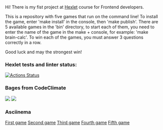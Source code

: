 Hi! There is my fist project at <a href='https://ru.hexlet.io/'>Hexlet</a> course for Frontend developers.

This is a repository with five games that run on the command line! To install the game, enter 'make install' in the console, then 'make publish'. There are 5 available games in the 'bin' directory, to start each of them, you need to enter the name of the game in the make + console, for example: 'make brain-calc'. To win each of the games, you must answer 3 questions correctly in a row. 

Good luck and may the strongest win!

### Hexlet tests and linter status:
[![Actions Status](https://github.com/SafAlyona/frontend-project-44/actions/workflows/hexlet-check.yml/badge.svg)](https://github.com/SafAlyona/frontend-project-44/actions)

### Bages from CodeClimate
<a href="https://codeclimate.com/github/SafAlyona/frontend-project-44/maintainability"><img src="https://api.codeclimate.com/v1/badges/fb83d38a0c1de4129309/maintainability" /></a>
<a href="https://codeclimate.com/github/SafAlyona/frontend-project-44/test_coverage"><img src="https://api.codeclimate.com/v1/badges/fb83d38a0c1de4129309/test_coverage" /></a>

### Asciinema
<a href='https://asciinema.org/a/rb5STaIcyhNl1PdMhZDPoMLwe'>First game</a>
<a href='https://asciinema.org/a/eS8Rghr1WfPiFW53f3v5GLTgK'>Second game</a>
<a href='https://asciinema.org/a/oz8TaECqG9eXeFZlPu7zTH1LC'>Third game</a>
<a href='https://asciinema.org/a/fjOfsB0G4X4RprcBefh6ZVkzv'>Fourth game</a>
<a href='https://asciinema.org/a/uQoCZn9BN6XeFP784fLC66zLh'>Fifth game</a>